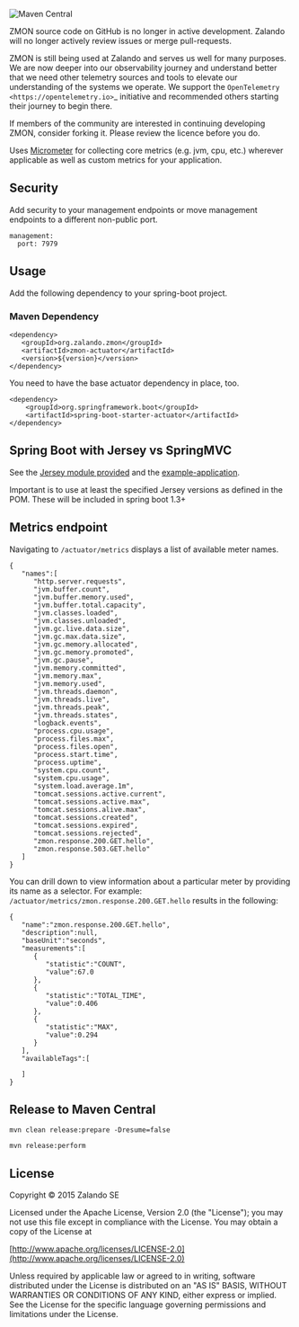 ![Maven Central](https://img.shields.io/maven-central/v/org.zalando.zmon/zmon-actuator.svg)

ZMON source code on GitHub is no longer in active development. Zalando will no longer actively review issues or merge pull-requests.

ZMON is still being used at Zalando and serves us well for many purposes. We are now deeper into our observability journey and understand better that we need other telemetry sources and tools to elevate our understanding of the systems we operate. We support the `OpenTelemetry <https://opentelemetry.io>`_ initiative and recommended others starting their journey to begin there.

If members of the community are interested in continuing developing ZMON, consider forking it. Please review the licence before you do.

Uses [Micrometer](https://docs.spring.io/spring-boot/docs/current/reference/htmlsingle/#production-ready-metrics) for collecting core metrics (e.g. jvm, cpu, etc.) wherever applicable as well as custom metrics for your application.

## Security

Add security to your management endpoints or move management endpoints to a different non-public port.

```
management:
  port: 7979
```
## Usage

Add the following dependency to your spring-boot project.

### Maven Dependency

```
<dependency>
   <groupId>org.zalando.zmon</groupId>
   <artifactId>zmon-actuator</artifactId>
   <version>${version}</version>
</dependency>
```

You need to have the base actuator dependency in place, too.

```
<dependency>
    <groupId>org.springframework.boot</groupId>
    <artifactId>spring-boot-starter-actuator</artifactId>
</dependency>
```

## Spring Boot with Jersey vs SpringMVC

See the [Jersey module provided](https://github.com/zalando/zmon-actuator/tree/master/zmon-actuator-jaxrs-jersey)
and the [example-application](https://github.com/zalando/zmon-actuator/tree/master/samples/zmon-actuator-jetty-jersey).

Important is to use at least the specified Jersey versions as defined in the POM. These will be included in spring boot 1.3+

## Metrics endpoint
Navigating to `/actuator/metrics` displays a list of available meter names. 
```
{
   "names":[
      "http.server.requests",
      "jvm.buffer.count",
      "jvm.buffer.memory.used",
      "jvm.buffer.total.capacity",
      "jvm.classes.loaded",
      "jvm.classes.unloaded",
      "jvm.gc.live.data.size",
      "jvm.gc.max.data.size",
      "jvm.gc.memory.allocated",
      "jvm.gc.memory.promoted",
      "jvm.gc.pause",
      "jvm.memory.committed",
      "jvm.memory.max",
      "jvm.memory.used",
      "jvm.threads.daemon",
      "jvm.threads.live",
      "jvm.threads.peak",
      "jvm.threads.states",
      "logback.events",
      "process.cpu.usage",
      "process.files.max",
      "process.files.open",
      "process.start.time",
      "process.uptime",
      "system.cpu.count",
      "system.cpu.usage",
      "system.load.average.1m",
      "tomcat.sessions.active.current",
      "tomcat.sessions.active.max",
      "tomcat.sessions.alive.max",
      "tomcat.sessions.created",
      "tomcat.sessions.expired",
      "tomcat.sessions.rejected",
      "zmon.response.200.GET.hello",
      "zmon.response.503.GET.hello"
   ]
}
```

You can drill down to view information about a particular meter by providing its name as a selector. For example: 
`/actuator/metrics/zmon.response.200.GET.hello` results in the following:

```
{
   "name":"zmon.response.200.GET.hello",
   "description":null,
   "baseUnit":"seconds",
   "measurements":[
      {
         "statistic":"COUNT",
         "value":67.0
      },
      {
         "statistic":"TOTAL_TIME",
         "value":0.406
      },
      {
         "statistic":"MAX",
         "value":0.294
      }
   ],
   "availableTags":[
      
   ]
}
```

## Release to Maven Central

    mvn clean release:prepare -Dresume=false

    mvn release:perform

## License

Copyright © 2015 Zalando SE

Licensed under the Apache License, Version 2.0 (the "License");
you may not use this file except in compliance with the License.
You may obtain a copy of the License at

   [http://www.apache.org/licenses/LICENSE-2.0](http://www.apache.org/licenses/LICENSE-2.0)

Unless required by applicable law or agreed to in writing, software
distributed under the License is distributed on an "AS IS" BASIS,
WITHOUT WARRANTIES OR CONDITIONS OF ANY KIND, either express or implied.
See the License for the specific language governing permissions and
limitations under the License.
